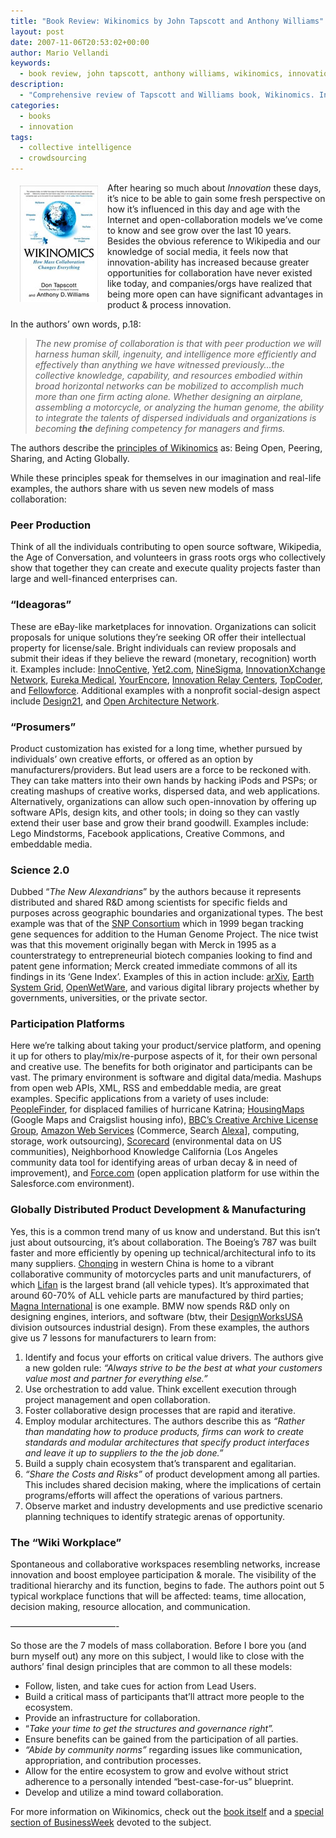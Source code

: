 ```yaml
---
title: "Book Review: Wikinomics by John Tapscott and Anthony Williams"
layout: post
date: 2007-11-06T20:53:02+00:00
author: Mario Vellandi
keywords:
  - book review, john tapscott, anthony williams, wikinomics, innovation, social design, collaboration
description:
  - "Comprehensive review of Tapscott and Williams book, Wikinomics. Includes main points and assertions, chapter by chapter, so you don't have to read it"
categories:
  - books
  - innovation
tags:
  - collective intelligence
  - crowdsourcing
---
```

<img src="/images/2008/book-wikinomics.jpg" alt="wikinomics book tapscott williams" hspace="15" vspace="5" align="left" />After hearing so much about _Innovation_ these days, it&#8217;s nice to be able to gain some fresh perspective on how it&#8217;s influenced in this day and age with the Internet and open-collaboration models we&#8217;ve come to know and see grow over the last 10 years. Besides the obvious reference to Wikipedia and our knowledge of social media, it feels now that innovation-ability has increased because greater opportunities for collaboration have never existed like today, and companies/orgs have realized that being more open can have significant advantages in product & process innovation.

In the authors&#8217; own words, p.18:

> _The new promise of collaboration is that with peer production we will harness human skill, ingenuity, and intelligence more efficiently and effectively than anything we have witnessed previously&#8230;the collective knowledge, capability, and resources embodied within broad horizontal networks can be mobilized to accomplish much more than one firm acting alone. Whether designing an airplane, assembling a motorcycle, or analyzing the human genome, the ability to integrate the talents of dispersed individuals and organizations is becoming **the** defining competency for managers and firms._

The authors describe the [principles of Wikinomics](http://www.amazon.com/gp/product/B001UE7DC8?ie=UTF8&tag=melodinmarke-20&linkCode=as2&camp=1789&creative=390957&creativeASIN=B001UE7DC8) as: Being Open, Peering, Sharing, and Acting Globally.

While these principles speak for themselves in our imagination and real-life examples, the authors share with us seven new models of mass collaboration:

### Peer Production

Think of all the individuals contributing to open source software, Wikipedia, the Age of Conversation, and volunteers in grass roots orgs who collectively show that together they can create and execute quality projects faster than large and well-financed enterprises can.

### &#8220;Ideagoras&#8221;

These are eBay-like marketplaces for innovation. Organizations can solicit proposals for unique solutions they&#8217;re seeking OR offer their intellectual property for license/sale. Bright individuals can review proposals and submit their ideas if they believe the reward (monetary, recognition) worth it. Examples include: [InnoCentive](http://www.innocentive.com/ "InnoCentive"), [Yet2.com](http://www.yet2.com/ "Yet2"), [NineSigma](http://www.ninesigma.com/ "NineSigma"), [InnovationXchange Network](http://www.ixc.com.au/ "InnovationXchange Network"), [Eureka Medical](http://www.eurekamed.com/ "Eureka Medical"), [YourEncore](http://www.yourencore.com/ "YourEncore"), [Innovation Relay Centers](http://www.innovationrelay.net/ "Innovation Relay Centers"), [TopCoder](http://www.topcoder.com/ "TopCoder"), and [Fellowforce](http://www.fellowforce.com/ "Fellowforce"). Additional examples with a nonprofit social-design aspect include [Design21](http://www.design21sdn.com/ "Design21"), and [Open Architecture Network](http://www.openarchitecturenetwork.org/ "Open Architecture Network").

### &#8220;Prosumers&#8221;

Product customization has existed for a long time, whether pursued by individuals&#8217; own creative efforts, or offered as an option by manufacturers/providers. But lead users are a force to be reckoned with. They can take matters into their own hands by hacking iPods and PSPs; or creating mashups of creative works, dispersed data, and web applications. Alternatively, organizations can allow such open-innovation by offering up software APIs, design kits, and other tools; in doing so they can vastly extend their user base and grow their brand goodwill. Examples include: Lego Mindstorms, Facebook applications, Creative Commons, and embeddable media.

### Science 2.0

Dubbed &#8220;_The New Alexandrians_&#8221; by the authors because it represents distributed and shared R&D among scientists for specific fields and purposes across geographic boundaries and organizational types. The best example was that of the [SNP Consortium](http://www.hapmap.org/ "SNP Consortium") which in 1999 began tracking gene sequences for addition to the Human Genome Project. The nice twist was that this movement originally began with Merck in 1995 as a counterstrategy to entrepreneurial biotech companies looking to find and patent gene information; Merck created immediate commons of all its findings in its &#8216;Gene Index&#8217;. Examples of this in action include: [arXiv](http://arxiv.org/ "arXiv"), [Earth System Grid](http://www.earthsystemgrid.org/ "Earth System Grid"), [OpenWetWare](http://openwetware.org/ "OpenWetWare"), and various digital library projects whether by governments, universities, or the private sector.

### Participation Platforms

Here we&#8217;re talking about taking your product/service platform, and opening it up for others to play/mix/re-purpose aspects of it, for their own personal and creative use. The benefits for both originator and participants can be vast. The primary environment is software and digital data/media. Mashups from open web APIs, XML, RSS and embeddable media, are great examples. Specific applications from a variety of uses include: [PeopleFinder](http://katrinahelp.info/ "PeopleFinder"), for displaced families of hurricane Katrina; [HousingMaps](http://www.housingmaps.com/ "HousingMaps") (Google Maps and Craigslist housing info), [BBC&#8217;s Creative Archive License Group](http://creativearchive.bbc.co.uk/ "BBC's Creative Archive License Group"), [Amazon Web Services](http://aws.amazon.com/ "Amazon Web Services") (Commerce, Search [Alexa](http://www.alexa.com/ "Alexa")], computing, storage, work outsourcing), [Scorecard](http://www.scorecard.org/ "Scorecard by the Environmental Defense Fund") (environmental data on US communities), Neighborhood Knowledge California (Los Angeles community data tool for identifying areas of urban decay & in need of improvement), and [Force.com](http://www.salesforce.com/platform/ "Salesforce.com's Open Application Platform") (open application platform for use within the Salesforce.com environment).

### Globally Distributed Product Development & Manufacturing

Yes, this is a common trend many of us know and understand. But this isn&#8217;t just about outsourcing, it&#8217;s about collaboration. The Boeing&#8217;s 787 was built faster and more efficiently by opening up technical/architectural info to its many suppliers. [Chonqing](http://en.wikipedia.org/wiki/Chongqing "Wikipedia article on Chonqing") in western China is home to a vibrant collaborative community of motorcycles parts and unit manufacturers, of which [Lifan](http://www.lifan.com/en/ "Lifan") is the largest brand (all vehicle types). It&#8217;s approximated that around 60-70% of ALL vehicle parts are manufactured by third parties; [Magna International](http://www.magna.com "Magna International") is one example. BMW now spends R&D only on designing engines, interiors, and software (btw, their [DesignWorksUSA](http://www.designworksusa.com/ "BMW DesignWorksUSA") division outsources industrial design). From these examples, the authors give us 7 lessons for manufacturers to learn from:

  1. Identify and focus your efforts on critical value drivers. The authors give a new golden rule: _&#8220;Always strive to be the best at what your customers value most and partner for everything else.&#8221;_
  2. Use orchestration to add value. Think excellent execution through project management and open collaboration.
  3. Foster collaborative design processes that are rapid and iterative.
  4. Employ modular architectures. The authors describe this as _&#8220;Rather than mandating how to produce products, firms can work to create standards and modular architectures that specify product interfaces and leave it up to suppliers to the the job done.&#8221;_
  5. Build a supply chain ecosystem that&#8217;s transparent and egalitarian.
  6. _&#8220;Share the Costs and Risks&#8221;_ of product development among all parties. This includes shared decision making, where the implications of certain programs/efforts will affect the operations of various partners.
  7. Observe market and industry developments and use predictive scenario planning techniques to identify strategic arenas of opportunity.

### The &#8220;Wiki Workplace&#8221;

Spontaneous and collaborative workspaces resembling networks, increase innovation and boost employee participation & morale. The visibility of the traditional hierarchy and its function, begins to fade. The authors point out 5 typical workplace functions that will be affected: teams, time allocation, decision making, resource allocation, and communication.

&#8212;&#8212;&#8212;&#8212;&#8212;&#8212;&#8212;&#8212;&#8212;&#8212;&#8212;&#8212;-

So those are the 7 models of mass collaboration. Before I bore you (and burn myself out) any more on this subject, I would like to close with the authors&#8217; final design principles that are common to all these models:

  * Follow, listen, and take cues for action from Lead Users.
  * Build a critical mass of participants that&#8217;ll attract more people to the ecosystem.
  * Provide an infrastructure for collaboration.
  * &#8220;_Take your time to get the structures and governance right&#8221;._
  * Ensure benefits can be gained from the participation of all parties.
  * _&#8220;Abide by community norms&#8221;_ regarding issues like communication, appropriation, and contribution processes.
  * Allow for the entire ecosystem to grow and evolve without strict adherence to a personally intended &#8220;best-case-for-us&#8221; blueprint.
  * Develop and utilize a mind toward collaboration.

For more information on Wikinomics, check out the [book itself](http://tinyurl.com/3dcg85) and a [special section of BusinessWeek](http://www.businessweek.com/innovate/di_special/wikinomics.htm) devoted to the subject.
